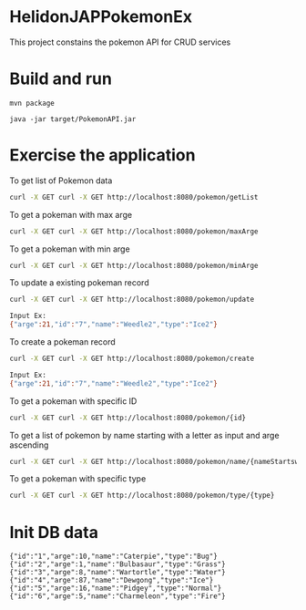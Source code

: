 # HelidonJAPPokemonEx
This project constains the pokemon API for CRUD services

# Build and run
```
mvn package

java -jar target/PokemonAPI.jar
```

# Exercise the application
To get list of Pokemon data
```sh
curl -X GET curl -X GET http://localhost:8080/pokemon/getList
```
To get a pokeman with max arge 
```sh
curl -X GET curl -X GET http://localhost:8080/pokemon/maxArge
```
To get a pokeman with min arge 
```sh
curl -X GET curl -X GET http://localhost:8080/pokemon/minArge
```
To update a existing pokeman record
```sh
curl -X GET curl -X GET http://localhost:8080/pokemon/update

Input Ex:
{"arge":21,"id":"7","name":"Weedle2","type":"Ice2"}
```
To create a pokeman record
```sh
curl -X GET curl -X GET http://localhost:8080/pokemon/create

Input Ex:
{"arge":21,"id":"7","name":"Weedle2","type":"Ice2"}
```
To get a pokeman with specific ID 
```sh
curl -X GET curl -X GET http://localhost:8080/pokemon/{id}
```
To get a list of pokemon by name starting with a letter as input and arge ascending
```sh
curl -X GET curl -X GET http://localhost:8080/pokemon/name/{nameStartswith}
```
To get a pokeman with specific type
```sh
curl -X GET curl -X GET http://localhost:8080/pokemon/type/{type}
```

# Init DB data
```
{"id":"1","arge":10,"name":"Caterpie","type":"Bug"}
{"id":"2","arge":1,"name":"Bulbasaur","type":"Grass"}
{"id":"3","arge":8,"name":"Wartortle","type":"Water"}
{"id":"4","arge":87,"name":"Dewgong","type":"Ice"}
{"id":"5","arge":16,"name":"Pidgey","type":"Normal"}
{"id":"6","arge":5,"name":"Charmeleon","type":"Fire"}
```
